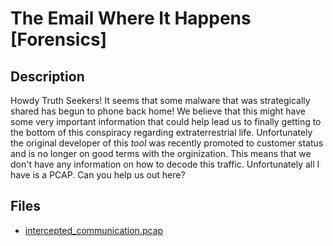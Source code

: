 # The Email Where It Happens [Forensics]

## Description

Howdy Truth Seekers! It seems that some malware that was strategically shared has begun to phone back home! We believe that this might have some very important information that could help lead us to finally getting to the bottom of this conspiracy regarding extraterrestrial life. Unfortunately the original developer of this *tool* was recently promoted to customer status and is no longer on good terms with the orginization. This means that we don't have any information on how to decode this traffic. Unfortunately all I have is a PCAP. Can you help us out here?

## Files

* [intercepted_communication.pcap](files/intercepted_communication.pcap)

